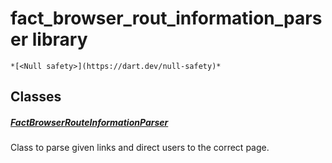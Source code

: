 


# fact_browser_rout_information_parser library






    *[<Null safety>](https://dart.dev/null-safety)*





## Classes

##### [FactBrowserRouteInformationParser](../navigation_fact_browser_rout_information_parser/FactBrowserRouteInformationParser-class.md)



Class to parse given links and direct users to the correct page. 















